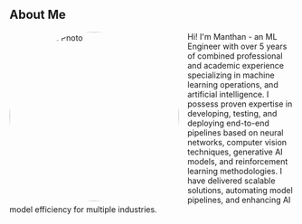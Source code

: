 ## About Me

<img src="/assets/images/manthan_photo.jpg" alt="Manthan's Photo" style="width:300px; border-radius:50%; float:left; margin-right:15px;" />

Hi! I'm Manthan - an ML Engineer with over 5 years of combined professional and academic experience specializing in machine learning operations, and artificial intelligence. I possess proven expertise in developing, testing, and deploying end-to-end pipelines based on neural networks, computer vision techniques, generative AI models, and reinforcement learning methodologies. I have delivered scalable solutions, automating model pipelines, and enhancing AI model efficiency for multiple industries.

